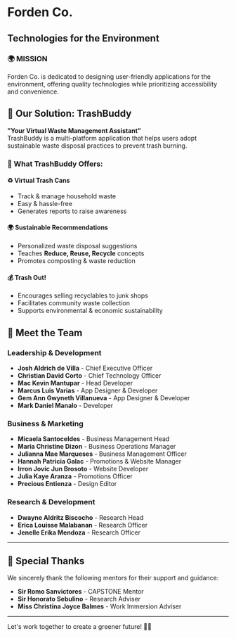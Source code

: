 # Forden Co.

## Technologies for the Environment

### 🌍 MISSION
Forden Co. is dedicated to designing user-friendly applications for the environment, offering quality technologies while prioritizing accessibility and convenience.

## 🚀 Our Solution: **TrashBuddy**
**"Your Virtual Waste Management Assistant"**  
TrashBuddy is a multi-platform application that helps users adopt sustainable waste disposal practices to prevent trash burning.  

### 🔹 What TrashBuddy Offers:
#### ♻️ **Virtual Trash Cans**
- Track & manage household waste  
- Easy & hassle-free  
- Generates reports to raise awareness  

#### 🌍 **Sustainable Recommendations**
- Personalized waste disposal suggestions  
- Teaches **Reduce, Reuse, Recycle** concepts  
- Promotes composting & waste reduction  

#### 💰 **Trash Out!**
- Encourages selling recyclables to junk shops  
- Facilitates community waste collection  
- Supports environmental & economic sustainability  

## 👥 Meet the Team

### **Leadership & Development**
- **Josh Aldrich de Villa** - Chief Executive Officer  
- **Christian David Corto** - Chief Technology Officer  
- **Mac Kevin Mantupar** - Head Developer  
- **Marcus Luis Varias** - App Designer & Developer  
- **Gem Ann Gwyneth Villanueva** - App Designer & Developer  
- **Mark Daniel Manalo** - Developer  

### **Business & Marketing**
- **Micaela Santoceldes** - Business Management Head  
- **Maria Christine Dizon** - Business Operations Manager  
- **Julianna Mae Marqueses** - Business Management Officer  
- **Hannah Patricia Galac** - Promotions & Website Manager  
- **Irron Jovic Jun Brosoto** - Website Developer  
- **Julia Kaye Aranza** - Promotions Officer  
- **Precious Entienza** - Design Editor  

### **Research & Development**
- **Dwayne Aldritz Biscocho** - Research Head  
- **Erica Louisse Malabanan** - Research Officer  
- **Jenelle Erika Mendoza** - Research Officer  

---

## 🎉 Special Thanks
We sincerely thank the following mentors for their support and guidance:  
- **Sir Romo Sanvictores** - CAPSTONE Mentor  
- **Sir Honorato Sebulino** - Research Adviser  
- **Miss Christina Joyce Balmes** - Work Immersion Adviser  

---

Let's work together to create a greener future! 🌱💚
